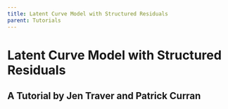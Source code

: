 ```yaml
---
title: Latent Curve Model with Structured Residuals
parent: Tutorials
---
```

# Latent Curve Model with Structured Residuals
## A Tutorial by Jen Traver and Patrick Curran
